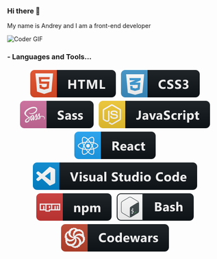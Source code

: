 ### Hi there 👋
My name is Andrey and I am a front-end developer

<img src="https://media.giphy.com/media/SWoSkN6DxTszqIKEqv/giphy.gif" alt="Coder GIF" width="400" height="300">

### - Languages and Tools...

<p align="center">
 
<!-- For more icons please follow  https://github.com/MikeCodesDotNET/ColoredBadges -->

<img src="https://raw.githubusercontent.com/MikeCodesDotNET/ColoredBadges/master/svg/dev/languages/html.svg" alt="html" style="vertical-align:top; margin:4px">    
<img src="https://raw.githubusercontent.com/MikeCodesDotNET/ColoredBadges/master/svg/dev/languages/css3.svg" alt="html" style="vertical-align:top; margin:4px">    
<img src="https://raw.githubusercontent.com/MikeCodesDotNET/ColoredBadges/master/svg/dev/languages/sass.svg" alt="html" style="vertical-align:top; margin:4px">    
<img src="https://raw.githubusercontent.com/MikeCodesDotNET/ColoredBadges/master/svg/dev/languages/js.svg" alt="html" style="vertical-align:top; margin:4px">    
<img src="https://raw.githubusercontent.com/MikeCodesDotNET/ColoredBadges/master/svg/dev/frameworks/react.svg" alt="html" style="vertical-align:top; margin:4px">
<img src="https://raw.githubusercontent.com/MikeCodesDotNET/ColoredBadges/master/svg/dev/tools/visualstudio_code.svg" alt="html" style="vertical-align:top; margin:4px"> 
<img src="https://raw.githubusercontent.com/MikeCodesDotNET/ColoredBadges/4a38660afb7be89a6032218589b4454a1285c7f8/svg/dev/services/npm.svg" alt="html" style="vertical-align:top; margin:4px"> 
<img src="https://raw.githubusercontent.com/MikeCodesDotNET/ColoredBadges/master/svg/dev/tools/bash.svg" alt="html" style="vertical-align:top; margin:4px">
<a target="_blank" rel="noopener noreferrer" href='https://www.codewars.com/users/Siberfox'><img src="https://raw.githubusercontent.com/MikeCodesDotNET/ColoredBadges/master/svg/dev/services/codewars.svg" alt="html" style="vertical-align:top; margin:4px"></a>
</p>
